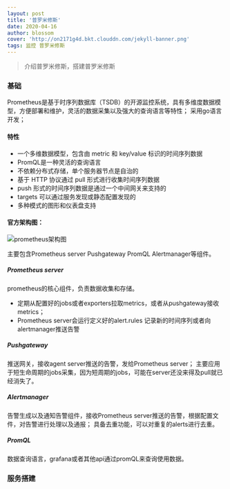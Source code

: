 ```yaml
---
layout: post
title: '普罗米修斯'
date: 2020-04-16
author: blossom
cover: 'http://on2171g4d.bkt.clouddn.com/jekyll-banner.png'
tags: 监控 普罗米修斯
---
```


> 介绍普罗米修斯，搭建普罗米修斯

### 基础
Prometheus是基于时序列数据库（TSDB）的开源监控系统，具有多维度数据模型，方便部署和维护，灵活的数据采集以及强大的查询语言等特性；
采用go语言开发；
#### 特性
* 一个多维数据模型，包含由 metric 和 key/value 标识的时间序列数据
* PromQL是一种灵活的查询语言
* 不依赖分布式存储，单个服务器节点是自治的
* 基于 HTTP 协议通过 pull 形式进行收集时间序列数据
* push 形式的时间序列数据是通过一个中间网关来支持的
* targets 可以通过服务发现或静态配置发现的
* 多种模式的图形和仪表盘支持

#### 官方架构图：

![prometheus架构图](https://blossom102er.github.io/assets/img/prometheus.png)

主要包含Prometheus server Pushgateway PromQL Alertmanager等组件。<br>
##### Prometheus server
prometheus的核心组件，负责数据收集和存储。
* 定期从配置好的jobs或者exporters拉取metrics，或者从pushgateway接收metrics；
* Prometheus server会运行定义好的alert.rules 记录新的时间序列或者向alertmanager推送告警
##### Pushgateway
推送网关，接收agent server推送的告警，发给Prometheus server；
主要应用于短生命周期的jobs采集，因为短周期的jobs，可能在server还没来得及pull就已经消失了。
##### Alertmanager
告警生成以及通知告警组件，接收Prometheus server推送的告警，根据配置文件，对告警进行处理以及通报；
具备去重功能，可以对重复的alerts进行去重。
##### PromQL
数据查询语言，grafana或者其他api通过promQL来查询使用数据。

### 
### 服务搭建
